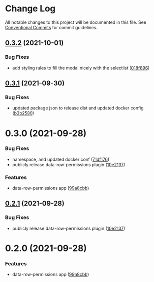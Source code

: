 # Change Log

All notable changes to this project will be documented in this file.
See [Conventional Commits](https://conventionalcommits.org) for commit guidelines.

## [0.3.2](https://github.com/molgenis/molgenis-frontend/compare/@molgenis-ui/data-row-permissions@0.3.1...@molgenis-ui/data-row-permissions@0.3.2) (2021-10-01)


### Bug Fixes

* add styling rules to fill the modal nicely with the selectlist ([018f896](https://github.com/molgenis/molgenis-frontend/commit/018f896810f7f76fe569f3d9d1dcee643ed27340))





## [0.3.1](https://github.com/molgenis/molgenis-frontend/compare/@molgenis-ui/data-row-permissions@0.3.0...@molgenis-ui/data-row-permissions@0.3.1) (2021-09-30)


### Bug Fixes

* updated package json to release dist and updated docker config ([b3b2580](https://github.com/molgenis/molgenis-frontend/commit/b3b2580772ddc8c824cbbcf3f66316344cf9876f))





# 0.3.0 (2021-09-28)


### Bug Fixes

* namespace, and updated docker conf ([71df176](https://github.com/molgenis/molgenis-frontend/commit/71df17607ff2507a64ffef2f42a5ace09d294c08))
* publicly release data-row-permissions plugin ([10e2137](https://github.com/molgenis/molgenis-frontend/commit/10e21372a7a22713228cf0cca7cec1164acd0fc4))


### Features

* data-row-permissions app ([99a8cbb](https://github.com/molgenis/molgenis-frontend/commit/99a8cbbbe1e9ab283bcc82bd8b1608147514493d))





## [0.2.1](https://github.com/molgenis/molgenis-frontend/compare/data-row-permissions@0.2.0...data-row-permissions@0.2.1) (2021-09-28)


### Bug Fixes

* publicly release data-row-permissions plugin ([10e2137](https://github.com/molgenis/molgenis-frontend/commit/10e21372a7a22713228cf0cca7cec1164acd0fc4))





# 0.2.0 (2021-09-28)


### Features

* data-row-permissions app ([99a8cbb](https://github.com/molgenis/molgenis-frontend/commit/99a8cbbbe1e9ab283bcc82bd8b1608147514493d))
